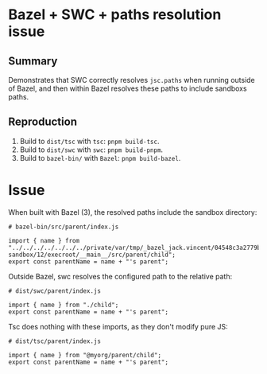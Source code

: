 # Bazel + SWC + paths resolution issue

## Summary

Demonstrates that SWC correctly resolves `jsc.paths` when running outside of Bazel, and then within Bazel resolves these paths to include sandboxs paths.

## Reproduction

1. Build to `dist/tsc` with `tsc`: `pnpm build-tsc`.
2. Build to `dist/swc` with `swc`: `pnpm build-pnpm`.
3. Build to `bazel-bin/` with `Bazel`: `pnpm build-bazel`.

# Issue

When built with Bazel (3), the resolved paths include the sandbox directory:

```
# bazel-bin/src/parent/index.js

import { name } from "../../../../../../../private/var/tmp/_bazel_jack.vincent/04548c3a2779b70cbf6368fff2f77038/sandbox/darwin-sandbox/12/execroot/__main__/src/parent/child";
export const parentName = name + "'s parent";
```

Outside Bazel, swc resolves the configured path to the relative path:

```
# dist/swc/parent/index.js

import { name } from "./child";
export const parentName = name + "'s parent";
```

Tsc does nothing with these imports, as they don't modify pure JS:

```
# dist/tsc/parent/index.js

import { name } from "@myorg/parent/child";
export const parentName = name + "'s parent";
```
